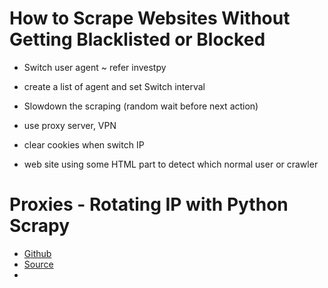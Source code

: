 
# How to Scrape Websites Without Getting Blacklisted or Blocked

- Switch user agent ~ refer investpy
- create a list of agent and set Switch interval
  
- Slowdown the scraping (random wait before next action)

- use proxy server, VPN

- clear cookies when switch IP

- web site using some HTML part to detect which normal user or crawler 
  
# Proxies - Rotating IP with Python Scrapy

- [Github](https://github.com/rejoiceinhope/scrapy-proxy-pool)
- [Source](https://www.youtube.com/watch?v=qHahcxoGfpc&ab_channel=codeRECODEwithUpendra)
- 